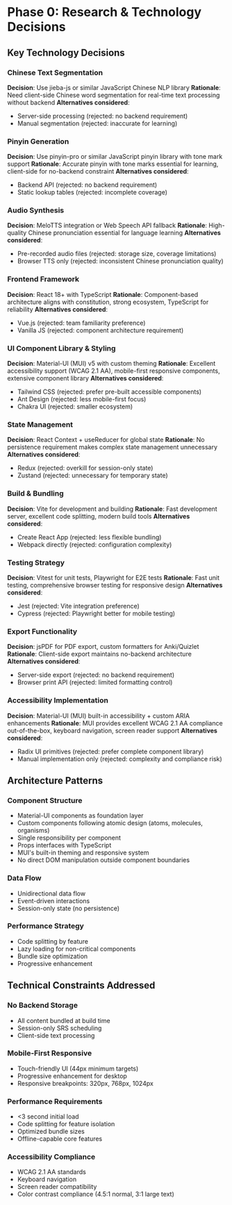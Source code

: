 # Phase 0: Research & Technology Decisions

## Key Technology Decisions

### Chinese Text Segmentation
**Decision**: Use jieba-js or similar JavaScript Chinese NLP library
**Rationale**: Need client-side Chinese word segmentation for real-time text processing without backend
**Alternatives considered**: 
- Server-side processing (rejected: no backend requirement)
- Manual segmentation (rejected: inaccurate for learning)

### Pinyin Generation
**Decision**: Use pinyin-pro or similar JavaScript pinyin library with tone mark support
**Rationale**: Accurate pinyin with tone marks essential for learning, client-side for no-backend constraint
**Alternatives considered**:
- Backend API (rejected: no backend requirement)
- Static lookup tables (rejected: incomplete coverage)

### Audio Synthesis
**Decision**: MeloTTS integration or Web Speech API fallback
**Rationale**: High-quality Chinese pronunciation essential for language learning
**Alternatives considered**:
- Pre-recorded audio files (rejected: storage size, coverage limitations)
- Browser TTS only (rejected: inconsistent Chinese pronunciation quality)

### Frontend Framework
**Decision**: React 18+ with TypeScript
**Rationale**: Component-based architecture aligns with constitution, strong ecosystem, TypeScript for reliability
**Alternatives considered**:
- Vue.js (rejected: team familiarity preference)
- Vanilla JS (rejected: component architecture requirement)

### UI Component Library & Styling
**Decision**: Material-UI (MUI) v5 with custom theming
**Rationale**: Excellent accessibility support (WCAG 2.1 AA), mobile-first responsive components, extensive component library
**Alternatives considered**:
- Tailwind CSS (rejected: prefer pre-built accessible components)
- Ant Design (rejected: less mobile-first focus)
- Chakra UI (rejected: smaller ecosystem)

### State Management
**Decision**: React Context + useReducer for global state
**Rationale**: No persistence requirement makes complex state management unnecessary
**Alternatives considered**:
- Redux (rejected: overkill for session-only state)
- Zustand (rejected: unnecessary for temporary state)

### Build & Bundling
**Decision**: Vite for development and building
**Rationale**: Fast development server, excellent code splitting, modern build tools
**Alternatives considered**:
- Create React App (rejected: less flexible bundling)
- Webpack directly (rejected: configuration complexity)

### Testing Strategy
**Decision**: Vitest for unit tests, Playwright for E2E tests
**Rationale**: Fast unit testing, comprehensive browser testing for responsive design
**Alternatives considered**:
- Jest (rejected: Vite integration preference)
- Cypress (rejected: Playwright better for mobile testing)

### Export Functionality
**Decision**: jsPDF for PDF export, custom formatters for Anki/Quizlet
**Rationale**: Client-side export maintains no-backend architecture
**Alternatives considered**:
- Server-side export (rejected: no backend requirement)
- Browser print API (rejected: limited formatting control)

### Accessibility Implementation
**Decision**: Material-UI (MUI) built-in accessibility + custom ARIA enhancements
**Rationale**: MUI provides excellent WCAG 2.1 AA compliance out-of-the-box, keyboard navigation, screen reader support
**Alternatives considered**:
- Radix UI primitives (rejected: prefer complete component library)
- Manual implementation only (rejected: complexity and compliance risk)

## Architecture Patterns

### Component Structure
- Material-UI components as foundation layer
- Custom components following atomic design (atoms, molecules, organisms)
- Single responsibility per component
- Props interfaces with TypeScript
- MUI's built-in theming and responsive system
- No direct DOM manipulation outside component boundaries

### Data Flow
- Unidirectional data flow
- Event-driven interactions
- Session-only state (no persistence)

### Performance Strategy
- Code splitting by feature
- Lazy loading for non-critical components
- Bundle size optimization
- Progressive enhancement

## Technical Constraints Addressed

### No Backend Storage
- All content bundled at build time
- Session-only SRS scheduling
- Client-side text processing

### Mobile-First Responsive
- Touch-friendly UI (44px minimum targets)
- Progressive enhancement for desktop
- Responsive breakpoints: 320px, 768px, 1024px

### Performance Requirements
- <3 second initial load
- Code splitting for feature isolation
- Optimized bundle sizes
- Offline-capable core features

### Accessibility Compliance
- WCAG 2.1 AA standards
- Keyboard navigation
- Screen reader compatibility
- Color contrast compliance (4.5:1 normal, 3:1 large text)